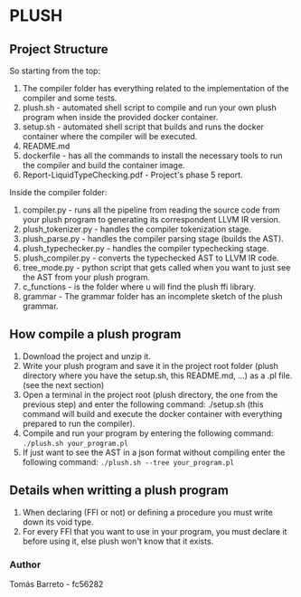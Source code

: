 # PLUSH

## Project Structure

So starting from the top:

1. The compiler folder has everything related to the implementation of the compiler and some tests.
2. plush.sh - automated shell script to compile and run your own plush program when inside the provided docker container.
3. setup.sh - automated shell script that builds and runs the docker container where the compiler will be executed.
4. README.md
5. dockerfile - has all the commands to install the necessary tools to run the compiler and build the container image.
6. Report-LiquidTypeChecking.pdf - Project's phase 5 report.

Inside the compiler folder:
1. compiler.py - runs all the pipeline from reading the source code from your plush program to generating its correspondent LLVM IR version.
2. plush_tokenizer.py - handles the compiler tokenization stage.
3. plush_parse.py - handles the compiler parsing stage (builds the AST).
4. plush_typechecker.py - handles the compiler typechecking stage.
5. plush_compiler.py - converts the typechecked AST to LLVM IR code.
6. tree_mode.py - python script that gets called when you want to just see the AST from your plush program.
7. c_functions - is the folder where u will find the plush ffi library.
8. grammar - The grammar folder has an incomplete sketch of the plush grammar.

## How compile a plush program

1. Download the project and unzip it.
2. Write your plush program and save it in the project root folder (plush directory where you have the setup.sh, this README.md, ...) as a .pl file. (see the next section)
4. Open a terminal in the project root (plush directory, the one from the previous step) and enter the following command: ./setup.sh (this command will build and execute the docker container with everything prepared to run the compiler).
5. Compile and run your program by entering the following command: `./plush.sh your_program.pl`
6. If just want to see the AST in a json format without compiling enter the following command: `./plush.sh --tree your_program.pl`


## Details when writting a plush program

1. When declaring (FFI or not) or defining a procedure you must write down its void type.
2. For every FFI that you want to use in your program, you must declare it before using it, else plush won't know that it exists.

### Author

Tomás Barreto - fc56282